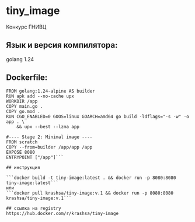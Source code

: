 # tiny_image
Конкурс ГНИВЦ
## Язык и версия компилятора:
golang 1.24
## Dockerfile:
```#---- Stage 1: Build ----
FROM golang:1.24-alpine AS builder
RUN apk add --no-cache upx
WORKDIR /app
COPY main.go .
COPY go.mod .
RUN CGO_ENABLED=0 GOOS=linux GOARCH=amd64 go build -ldflags="-s -w" -o app . \
    && upx --best --lzma app

#---- Stage 2: Minimal image ----
FROM scratch
COPY --from=builder /app/app /app
EXPOSE 8080
ENTRYPOINT ["/app"]```

## инструкция

```docker build -t tiny-image:latest . && docker run -p 8080:8080 tiny-image:latest```
или
```docker pull krashsa/tiny-image:v.1 && docker run -p 8080:8080 krashsa/tiny-image:v.1```

## ссылка на registry
https://hub.docker.com/r/krashsa/tiny-image


